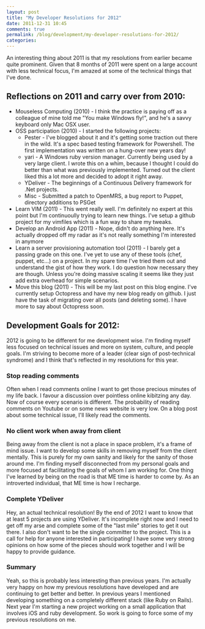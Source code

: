 ```yaml
---
layout: post
title: "My Developer Resolutions for 2012"
date: 2011-12-31 10:45
comments: true
permalink: /blog/development/my-developer-resolutions-for-2012/
categories: 
---
```


An interesting thing about 2011 is that my resolutions from earlier became quite prominent. Given that 8 months of 2011 were spent on a large account with less technical focus, I'm amazed at some of the technical things that I've done.

<!-- more -->

## Reflections on 2011 and carry over from 2010:

* Mouseless Computing (2010) - I think the practice is paying off as a colleague of mine told me "You make Windows fly!", and he's a savvy keyboard only Mac OSX user.
* OSS participation (2010) - I started the following projects:
    * Pester - I've blogged about it and it's getting some traction out there in the wild. It's a spec based testing framework for Powershell. The first implementation was written on a hung-over new years day!
    * yari - A Windows ruby version manager. Currently being used by a very large client. I wrote this on a whim, because I thought I could do better than what was previously implemented. Turned out the client liked this a lot more and decided to adopt it right away.
    * YDeliver - The beginnings of a Continuous Delivery framework for .Net projects.
    * Misc - Submitted a patch to OpenMRS, a bug report to Puppet, directory additions to PSGet
* Learn VIM (2011) - This went really well. I'm definitely no expert at this point but I'm continuoully trying to learn new things. I've setup a github project for my vimfiles which is a fun way to share my tweaks.
* Develop an Android App (2011) - Nope, didn't do anything here. It's actually dropped off my radar as it's not really something I'm interested in anymore
* Learn a server provisioning automation tool (2011) - I barely get a passing grade on this one. I've yet to use any of these tools (chef, puppet, etc...) on a project. In my spare time I've tried them out and understand the gist of how they work. I do question how necessary they are though. Unless you're doing massive scaling it seems like they just add extra overhead for simple scenarios.
* Move this blog (2011) - This will be my last post on this blog engine. I've currently setup Octopress and have my new blog ready on github. I just have the task of migrating over all posts (and deleting some). I have more to say about Octopress soon.

## Development Goals for 2012:

2012 is going to be different for me development wise. I'm finding myself less focused on technical issues and more on system, culture, and people goals. I'm striving to become more of a leader (clear sign of post-technical syndrome) and I think that's reflected in my resolutions for this year.

### Stop reading comments

Often when I read comments online I want to get those precious minutes of my life back. I favour a discussion over pointless online kibitzing any day. Now of course every scenario is different. The probability of reading comments on Youtube or on some news website is very low. On a blog post about some technical issue, I'll likely read the comments.

### No client work when away from client

Being away from the client is not a place in space problem, it's a frame of mind issue. I want to develop some skills in removing myself from the client mentally. This is purely for my own sanity and likely for the sanity of those around me. I'm finding myself disconnected from my personal goals and more focused at facilitating the goals of whom I am working for. One thing I've learned by being on the road is that ME time is harder to come by. As an introverted individual, that ME time is how I recharge.  

### Complete YDeliver

Hey, an actual technical resolution! By the end of 2012 I want to know that at least 5 projects are using YDeliver. It's incomplete right now and I need to get off my arse and complete some of the "last mile" stories to get it out there. I also don't want to be the single committer to the project. This is a call for help for anyone interested in participating! I have some very strong opinions on how some of the pieces should work together and I will be happy to provide guidance.

### Summary

Yeah, so this is probably less interesting than previous years. I'm actually very happy on how my previous resolutions have developed and are continuing to get better and better. In previous years I mentioned developing something on a completely different stack (like Ruby on Rails). Next year I'm starting a new project working on a small application that involves iOS and ruby development. So work is going to force some of my previous resolutions on me.

